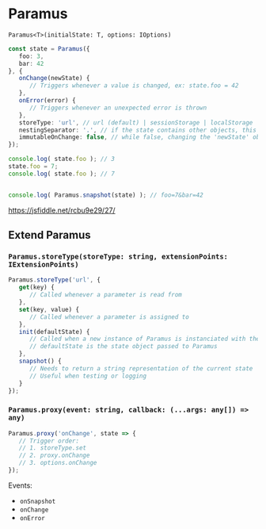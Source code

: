 # Paramus

`Paramus<T>(initialState: T, options: IOptions)`

```ts
const state = Paramus({
   foo: 3, 
   bar: 42
}, {
   onChange(newState) {
      // Triggers whenever a value is changed, ex: state.foo = 42
   },
   onError(error) {
      // Triggers whenever an unexpected error is thrown
   },
   storeType: 'url', // url (default) | sessionStorage | localStorage | cookie | object | indexedDB | webSQL
   nestingSeparator: '.', // if the state contains other objects, this will be used as a deliminator to generate unique keys, ex: {foo: {bar: 3}, biz: 1} => ?foo.bar=3&biz=1
   immutableOnChange: false, // while false, changing the 'newState' object in the onChange callback will trigger an editional call to onChange. Aka: onChange(state) {state.foo++} will result in an infinate loop.
});

console.log( state.foo ); // 3
state.foo = 7;
console.log( state.foo ); // 7


console.log( Paramus.snapshot(state) ); // foo=7&bar=42
```
https://jsfiddle.net/rcbu9e29/27/

## Extend Paramus
### `Paramus.storeType(storeType: string, extensionPoints: IExtensionPoints)`

```ts
Paramus.storeType('url', {
   get(key) {
      // Called whenever a parameter is read from 
   },
   set(key, value) {
      // Called whenever a parameter is assigned to
   },
   init(defaultState) {
      // Called when a new instance of Paramus is instanciated with the storeType equal to 'url'
      // defaultState is the state object passed to Paramus
   }, 
   snapshot() {
      // Needs to return a string representation of the current state
      // Useful when testing or logging
   }
});
```

### `Paramus.proxy(event: string, callback: (...args: any[]) => any)`

```ts
Paramus.proxy('onChange', state => {
   // Trigger order:
   // 1. storeType.set
   // 2. proxy.onChange
   // 3. options.onChange
});
```

Events: 
* `onSnapshot`
* `onChange`
* `onError`



